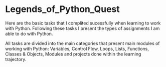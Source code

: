# Legends_of_Python_Quest

Here are the basic tasks that I complited sucessfully when learning to work with Python. Following these tasks I present the types of assignments I am able to do with Python. 

All tasks are divided into the main categories that present main modules of working with Python: Variables, Control Flow, Loops, Lists, Functions, Classes & Objects, Modules and projects done within the learning trajectory. 

